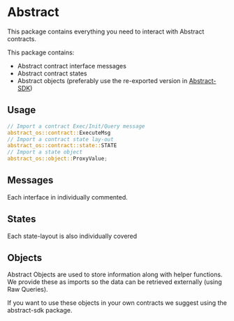 # Abstract

This package contains everything you need to interact with Abstract contracts.

This package contains:
* Abstract contract interface messages
* Abstract contract states
* Abstract objects (preferably use the re-exported version in [Abstract-SDK](https://crates.io/crates/abstract-sdk))

## Usage
```rust
// Import a contract Exec/Init/Query message
abstract_os::contract::ExecuteMsg
// Import a contract state lay-out
abstract_os::contract::state::STATE
// Import a state object
abstract_os::object::ProxyValue;
```

## Messages 
Each interface in individually commented.  

## States
Each state-layout is also individually covered

## Objects
Abstract Objects are used to store information along with helper functions. 
We provide these as imports so the data can be retrieved externally (using Raw Queries). 

If you want to use these objects in your own contracts we suggest using the abstract-sdk package.